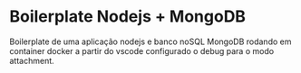 # Boilerplate Nodejs + MongoDB

Boilerplate de uma aplicação nodejs e banco noSQL MongoDB rodando em container docker a partir do vscode
configurado o debug para o modo attachment.
